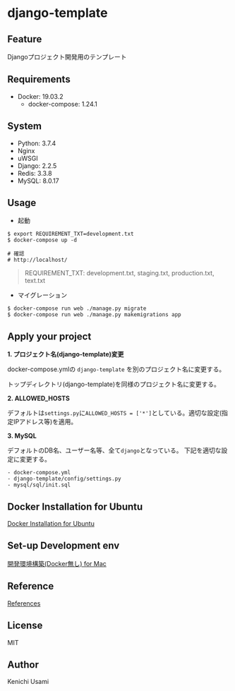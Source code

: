 # django-template

## Feature

Djangoプロジェクト開発用のテンプレート

## Requirements

- Docker: 19.03.2
    - docker-compose: 1.24.1

## System

- Python: 3.7.4
- Nginx
- uWSGI
- Django: 2.2.5
- Redis: 3.3.8
- MySQL: 8.0.17

## Usage

- 起動

```
$ export REQUIREMENT_TXT=development.txt
$ docker-compose up -d

# 確認
# http://localhost/
```
> REQUIREMENT_TXT: development.txt, staging.txt, production.txt, text.txt

- マイグレーション

```
$ docker-compose run web ./manage.py migrate
$ docker-compose run web ./manage.py makemigrations app
```

## Apply your project

**1. プロジェクト名(django-template)変更**

docker-compose.ymlの `django-template` を別のプロジェクト名に変更する。

トップディレクトリ(django-template)を同様のプロジェクト名に変更する。

**2. ALLOWED_HOSTS**

デフォルトは`settings.py`に`ALLOWED_HOSTS = ['*']`としている。適切な設定(指定IPアドレス等)を適用。

**3. MySQL**

デフォルトのDB名、ユーザー名等、全て`django`となっている。
下記を適切な設定に変更する。

    - docker-compose.yml
    - django-template/config/settings.py
    - mysql/sql/init.sql

## Docker Installation for Ubuntu

[Docker Installation for Ubuntu](https://github.com/65usami/django-template/wiki/Docker-Installation-for-Ubuntu)

## Set-up Development env

[開発環境構築(Docker無し) for Mac](https://github.com/65usami/django-template/wiki/%E9%96%8B%E7%99%BA%E7%92%B0%E5%A2%83%E6%A7%8B%E7%AF%89(Docker%E7%84%A1%E3%81%97)-for-Mac)


## Reference

[References](https://github.com/65usami/django-template/wiki/References)

## License

MIT

##  Author

Kenichi Usami
